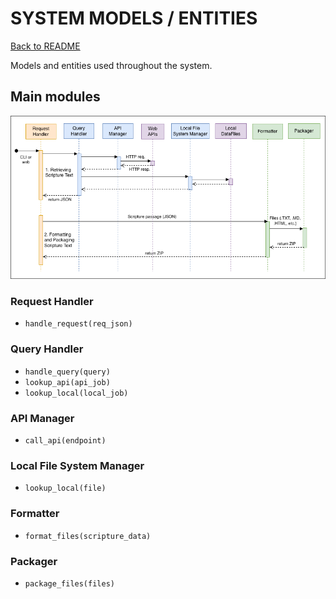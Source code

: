 # SYSTEM MODELS / ENTITIES

[Back to README](../README.md)

Models and entities used throughout the system.

## Main modules

![Sequence Diagram](./img/matte-sequence-diagram.drawio-1.2.png)

### Request Handler

- `handle_request(req_json)`

### Query Handler

- `handle_query(query)`
- `lookup_api(api_job)`
- `lookup_local(local_job)`

### API Manager

- `call_api(endpoint)`

### Local File System Manager

- `lookup_local(file)`

### Formatter

- `format_files(scripture_data)`

### Packager

- `package_files(files)`
